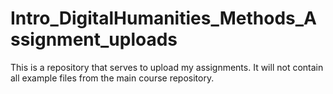 # Intro_DigitalHumanities_Methods_Assignment_uploads

This is a repository that serves to upload my assignments.
It will not contain all example files from the main course repository. 
